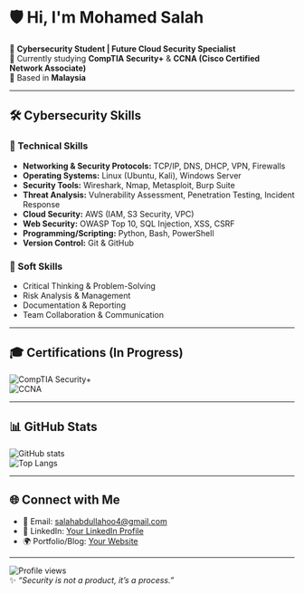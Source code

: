 # 🛡️ Hi, I'm Mohamed Salah  

🚀 **Cybersecurity Student | Future Cloud Security Specialist**  
🔐 Currently studying **CompTIA Security+** & **CCNA (Cisco Certified Network Associate)**  
📍 Based in **Malaysia**  

---

## 🛠️ Cybersecurity Skills  

### 🔧 Technical Skills
- **Networking & Security Protocols:** TCP/IP, DNS, DHCP, VPN, Firewalls  
- **Operating Systems:** Linux (Ubuntu, Kali), Windows Server  
- **Security Tools:** Wireshark, Nmap, Metasploit, Burp Suite  
- **Threat Analysis:** Vulnerability Assessment, Penetration Testing, Incident Response  
- **Cloud Security:** AWS (IAM, S3 Security, VPC)  
- **Web Security:** OWASP Top 10, SQL Injection, XSS, CSRF  
- **Programming/Scripting:** Python, Bash, PowerShell  
- **Version Control:** Git & GitHub  

### 🧠 Soft Skills
- Critical Thinking & Problem-Solving  
- Risk Analysis & Management  
- Documentation & Reporting  
- Team Collaboration & Communication  

---

## 🎓 Certifications (In Progress)

![CompTIA Security+](https://img.shields.io/badge/CompTIA-Security%2B-red?style=for-the-badge&logo=comptia&logoColor=white)  
![CCNA](https://img.shields.io/badge/Cisco-CCNA-blue?style=for-the-badge&logo=cisco&logoColor=white)  

---

## 📊 GitHub Stats
![GitHub stats](https://github-readme-stats.vercel.app/api?username=YourUsername&show_icons=true&theme=tokyonight)  
![Top Langs](https://github-readme-stats.vercel.app/api/top-langs/?username=YourUsername&layout=compact&theme=tokyonight)  

---

## 🌐 Connect with Me
- 📧 Email: [salahabdullahoo4@gmail.com](mailto:salahabdullahoo4@gmail.com)  
- 💼 LinkedIn: [Your LinkedIn Profile](https://linkedin.com/in/yourprofile)  
- 🌍 Portfolio/Blog: [Your Website](https://yourwebsite.com)  

---

![Profile views](https://komarev.com/ghpvc/?username=YourUsername&color=blue)  
✨ *“Security is not a product, it’s a process.”*  
